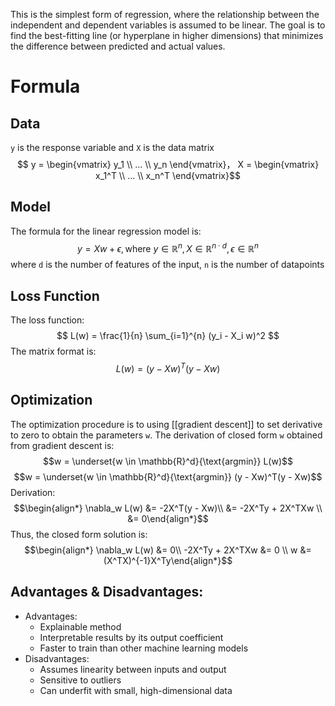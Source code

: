 This is the simplest form of regression, where the relationship between the independent and dependent variables is assumed to be linear. The goal is to find the best-fitting line (or hyperplane in higher dimensions) that minimizes the difference between predicted and actual values.

# Formula
## Data
`y` is the response variable and `X` is the data matrix
$$ y = \begin{vmatrix} y_1 \\ ... \\ y_n \end{vmatrix}，  X = \begin{vmatrix} x_1^T \\ ... \\ x_n^T \end{vmatrix}$$

## Model 
The formula for the linear regression model is:
$$y = Xw + \epsilon, \text{where} \  y \in \mathbb{R}^n, X \in \mathbb{R}^{n \cdot d}, \epsilon \in \mathbb{R}^n$$
where `d` is the number of features of the input, `n` is the number of datapoints

## Loss Function
The loss function:
$$ L(w) = \frac{1}{n} \sum_{i=1}^{n} (y_i - X_i w)^2 $$
The matrix format is:
$$L(w) = (y - Xw)^T(y - Xw)$$
## Optimization
The optimization procedure is to using [[gradient descent]] to set derivative to zero to obtain the parameters `w`. The derivation of closed form `w` obtained from gradient descent is:
$$w = \underset{w \in \mathbb{R}^d}{\text{argmin}} L(w)$$
$$w = \underset{w \in \mathbb{R}^d}{\text{argmin}} (y - Xw)^T(y - Xw)$$
Derivation:
$$\begin{align*} 
\nabla_w L(w) &= -2X^T(y - Xw)\\
&= -2X^Ty + 2X^TXw \\
&= 0\end{align*}$$
Thus, the closed form solution is:
$$\begin{align*} 
\nabla_w L(w) &= 0\\
-2X^Ty + 2X^TXw &= 0 \\
w &= (X^TX)^{-1}X^Ty\end{align*}$$

## Advantages & Disadvantages:
- Advantages:
	- Explainable method
	- Interpretable results by its output coefficient
	- Faster to train than other machine learning models
- Disadvantages:
	- Assumes linearity between inputs and output
	- Sensitive to outliers
	- Can underfit with small, high-dimensional data
